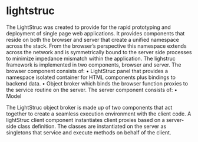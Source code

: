 # lightstruc
The LightStruc was created to provide for the rapid prototyping and deployment of single page web applications. It provides components that reside on both the browser and server that create a unified namespace across the stack. From the browser’s perspective this namespace extends across the network and is symmetrically bound to the server side processes to minimize impedance mismatch within the application.
The lighstruc framework is implemented in two components, browser and server. The browser component consists of:
  •	LightStruc panel that provides a namespace isolated container for HTML components plus bindings to backend data.
  •	Object broker which binds the browser function proxies to the service routine on the server. 
The server component consists of:
  •	Model
  
The LightStruc object  broker is made up of two components that act together to create a seamless execution environment with the client code.  A lightStruc client component instantiates client proxies based on a server-side class definition.  The classes are instantiated on the server as singletons that service and execute methods on behalf of the client.
